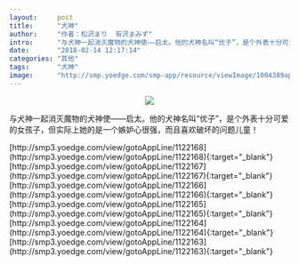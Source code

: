 ```yaml
---
layout:     post
title:      "犬神"
author:     "作者：松沢まり  有沢まみず"
intro:      "与犬神一起消灭魔物的犬神使——启太。他的犬神名叫“优子”，是个外表十分可爱的女孩子，但实际上她的是一个嫉妒心很强，而且喜欢破坏的问题儿童！"
date:       "2018-02-14 12:17:14"
categories: "其他"
tags:       "犬神"
image:      "http://smp.yoedge.com/smp-app/resource/viewImage/1004389appline.png"
---
```

<div style="text-align: center">
<p><img src="http://smp.yoedge.com/smp-app/resource/viewImage/1004389appline.png"/></p>
</div>
<p class="post-meta">
<span>与犬神一起消灭魔物的犬神使——启太。他的犬神名叫“优子”，是个外表十分可爱的女孩子，但实际上她的是一个嫉妒心很强，而且喜欢破坏的问题儿童！</span>
</p>
[http://smp3.yoedge.com/view/gotoAppLine/1122168](http://smp3.yoedge.com/view/gotoAppLine/1122168){:target="_blank"}
[http://smp3.yoedge.com/view/gotoAppLine/1122167](http://smp3.yoedge.com/view/gotoAppLine/1122167){:target="_blank"}
[http://smp3.yoedge.com/view/gotoAppLine/1122166](http://smp3.yoedge.com/view/gotoAppLine/1122166){:target="_blank"}
[http://smp3.yoedge.com/view/gotoAppLine/1122165](http://smp3.yoedge.com/view/gotoAppLine/1122165){:target="_blank"}
[http://smp3.yoedge.com/view/gotoAppLine/1122164](http://smp3.yoedge.com/view/gotoAppLine/1122164){:target="_blank"}
[http://smp3.yoedge.com/view/gotoAppLine/1122163](http://smp3.yoedge.com/view/gotoAppLine/1122163){:target="_blank"}


